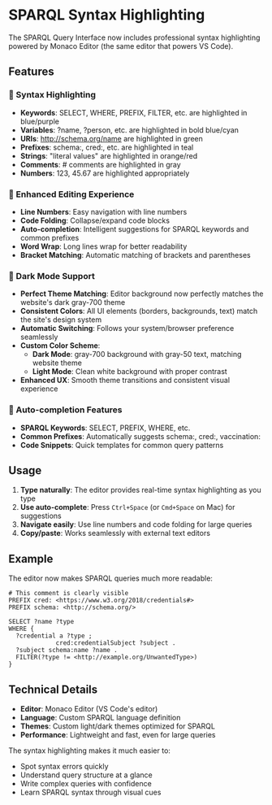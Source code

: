# SPARQL Syntax Highlighting

The SPARQL Query Interface now includes professional syntax highlighting powered by Monaco Editor (the same editor that powers VS Code).

## Features

### 🎨 Syntax Highlighting
- **Keywords**: SELECT, WHERE, PREFIX, FILTER, etc. are highlighted in blue/purple
- **Variables**: ?name, ?person, etc. are highlighted in bold blue/cyan  
- **URIs**: <http://schema.org/name> are highlighted in green
- **Prefixes**: schema:, cred:, etc. are highlighted in teal
- **Strings**: "literal values" are highlighted in orange/red
- **Comments**: # comments are highlighted in gray
- **Numbers**: 123, 45.67 are highlighted appropriately

### 🚀 Enhanced Editing Experience
- **Line Numbers**: Easy navigation with line numbers
- **Code Folding**: Collapse/expand code blocks
- **Auto-completion**: Intelligent suggestions for SPARQL keywords and common prefixes
- **Word Wrap**: Long lines wrap for better readability
- **Bracket Matching**: Automatic matching of brackets and parentheses

### 🌙 Dark Mode Support
- **Perfect Theme Matching**: Editor background now perfectly matches the website's dark gray-700 theme
- **Consistent Colors**: All UI elements (borders, backgrounds, text) match the site's design system
- **Automatic Switching**: Follows your system/browser preference seamlessly
- **Custom Color Scheme**: 
  - **Dark Mode**: gray-700 background with gray-50 text, matching website theme
  - **Light Mode**: Clean white background with proper contrast
- **Enhanced UX**: Smooth theme transitions and consistent visual experience

### 📝 Auto-completion Features
- **SPARQL Keywords**: SELECT, PREFIX, WHERE, etc.
- **Common Prefixes**: Automatically suggests schema:, cred:, vaccination:
- **Code Snippets**: Quick templates for common query patterns

## Usage

1. **Type naturally**: The editor provides real-time syntax highlighting as you type
2. **Use auto-complete**: Press `Ctrl+Space` (or `Cmd+Space` on Mac) for suggestions
3. **Navigate easily**: Use line numbers and code folding for large queries
4. **Copy/paste**: Works seamlessly with external text editors

## Example

The editor now makes SPARQL queries much more readable:

```sparql
# This comment is clearly visible
PREFIX cred: <https://www.w3.org/2018/credentials#>
PREFIX schema: <http://schema.org/>

SELECT ?name ?type
WHERE {
  ?credential a ?type ;
             cred:credentialSubject ?subject .
  ?subject schema:name ?name .
  FILTER(?type != <http://example.org/UnwantedType>)
}
```

## Technical Details

- **Editor**: Monaco Editor (VS Code's editor)
- **Language**: Custom SPARQL language definition
- **Themes**: Custom light/dark themes optimized for SPARQL
- **Performance**: Lightweight and fast, even for large queries

The syntax highlighting makes it much easier to:
- Spot syntax errors quickly
- Understand query structure at a glance
- Write complex queries with confidence
- Learn SPARQL syntax through visual cues
